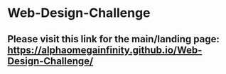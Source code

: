 # Web-Design-Challenge

## Please visit this link for the main/landing page: https://alphaomegainfinity.github.io/Web-Design-Challenge/
